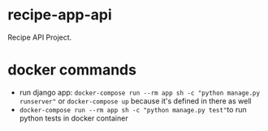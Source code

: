 # recipe-app-api
Recipe API Project.


#  docker commands

- run django app: `docker-compose run --rm app sh -c "python manage.py runserver"` or `docker-compose up` because it's defined in there as well
- `docker-compose run --rm app sh -c "python manage.py test"`to run python tests in docker container
